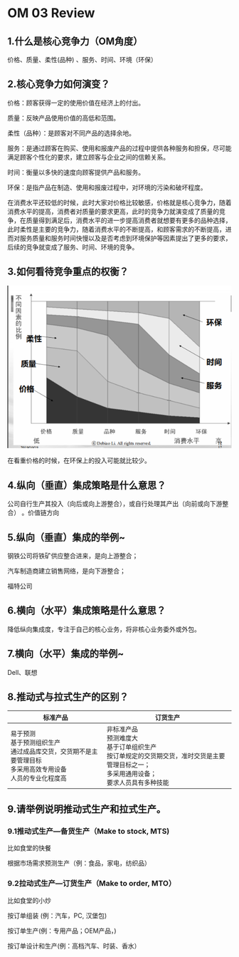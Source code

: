 # OM 03 Review


## 1.什么是核心竞争力（OM角度）
价格、质量、柔性(品种) 、服务、时间、环境（环保）

## 2.核心竞争力如何演变？ 

价格：顾客获得一定的使用价值在经济上的付出。 

质量：反映产品使用价值的高低和范围。 

柔性（品种）：是顾客对不同产品的选择余地。 

服务：是通过顾客在购买、使用和报废产品的过程中提供各种服务和担保，尽可能满足顾客个性化的要求，建立顾客与企业之间的信赖关系。 

时间：衡量以多快的速度向顾客提供产品和服务。 

环保：是指产品在制造、使用和报废过程中，对环境的污染和破坏程度。

在消费水平还较低的时候，此时大家对价格比较敏感，价格就是核心竞争力，随着消费水平的提高，消费者对质量的要求更高，此时的竞争力就演变成了质量的竞争，在质量得到满足后，消费水平的进一步提高消费者就想要有更多的品种选择，此时柔性是主要的竞争力，随着消费水平的不断提高，和顾客需求的不断提高，进而对服务质量和服务时间快慢以及是否考虑到环境保护等因素提出了更多的要求，后续的竞争就变成了服务、时间、环境的竞争。

## 3.如何看待竞争重点的权衡？ 

![image-20191113211845896](OM03Review.assets\image-20191113211845896.png)

在看重价格的时候，在环保上的投入可能就比较少。

## 4.纵向（垂直）集成策略是什么意思？

公司自行生产其投入（向后或向上游整合），或自行处理其产出（向前或向下游整合） 。价值链方向

## 5.纵向（垂直）集成的举例~ 

钢铁公司将铁矿供应整合进来，是向上游整合；

汽车制造商建立销售网络，是向下游整合；

福特公司

## 6.横向（水平）集成策略是什么意思？ 

降低纵向集成度，专注于自己的核心业务，将非核心业务委外或外包。

## 7.横向（水平）集成的举例~ 

Dell、联想

## 8.推动式与拉式生产的区别？ 

| 标准产品                                                     | 订货生产                                                     |
| ------------------------------------------------------------ | ------------------------------------------------------------ |
| 易于预测<br/>基于预测组织生产<br/>通过成品库交货，交货期不是主要管理目标<br/>多采用高效专用设备<br/>人员的专业化程度高 | 非标准产品<br/>预测难度大<br/>基于订单组织生产<br/>按订单规定的交货期交货，准时交货是主要管理目标之一；<br/>多采用通用设备；<br/>要求人员具有多种技能 |



## 9.请举例说明推动式生产和拉式生产。 

### 9.1推动式生产—备货生产（Make to stock, MTS) 

比如食堂的快餐

根据市场需求预测生产（例：食品，家电，纺织品） 



### 9.2拉动式生产—订货生产（Make to order, MTO） 

比如食堂的小炒

按订单组装 (例：汽车，PC, 汉堡包) 

按订单生产(例：专用产品；OEM产品，) 

按订单设计和生产(例：高档汽车、时装、香水）

